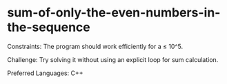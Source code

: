 # sum-of-only-the-even-numbers-in-the-sequence
Constraints: The program should work efficiently for a ≤ 10^5. 

Challenge: Try solving it without using an explicit loop for sum calculation. 

Preferred Languages: C++
